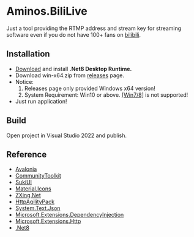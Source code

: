 # Aminos.BiliLive
Just a tool providing the RTMP address and stream key for streaming software even if you do not have 100+ fans on [bilibili](https://www.bilibili.com).
## Installation
- [Download](https://dotnet.microsoft.com/zh-cn/download/dotnet/8.0) and install __.Net8 Desktop Runtime.__
- Download win-x64.zip from [releases](https://github.com/AYui124/Aminos.BiliLive/releases) page.
- Notice:
  1. Releases page only provided Windows x64 version!
  2. System Requirement: Win10 or above. [[Win7/8]](https://github.com/dotnet/runtime/issues/79469#issuecomment-1371202114) is not supported!
- Just run application! 
## Build
Open project in Visual Studio 2022 and publish.
## Reference
- [Avalonia](https://github.com/avaloniaui/avalonia)
- [CommunityToolkit](https://github.com/CommunityToolkit/dotnet)
- [SukiUI](https://github.com/kikipoulet/SukiUI)
- [Material.Icons](https://github.com/SKProCH/Material.Icons)
- [ZXing.Net](https://github.com/micjahn/ZXing.Net/)
- [HttpAgilityPack](http://html-agility-pack.net)
- [System.Text.Json](https://dot.net/)
- [Microsoft.Extensions.DependencyInjection](https://dot.net/)
- [Microsoft.Extensions.Http](https://dot.net/)
- [.Net8](https://dot.net/)



